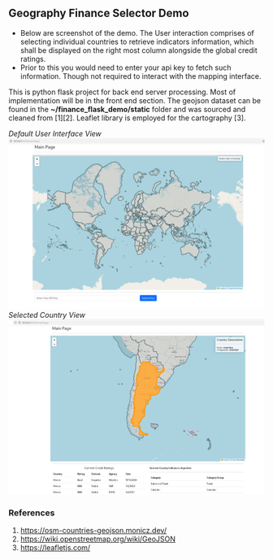 ## Geography Finance Selector Demo
- Below are screenshot of the demo. The User interaction comprises of selecting individual countries to retrieve indicators information, which shall be displayed on the right most column alongside the global credit ratings.
 - Prior to this you would need to enter your api key to fetch such information. Though not required to interact with the mapping interface.
 
 This is python flask project for back end server processing. Most of implementation will be in the front end section.
 The geojson dataset can be found in the **~/finance_flask_demo/static** folder and was sourced and cleaned from [1][2].
 Leaflet library is employed for the cartography [3]. 

*Default User Interface View*
![](https://github.com/EdwinKaburu/tradingeconomics/blob/master/edwin_k_flask_demo/Screen_Img1.png)
*Selected Country View*
![](https://github.com/EdwinKaburu/tradingeconomics/blob/master/edwin_k_flask_demo/Screen_Img2.png)
 
 ### References
1. https://osm-countries-geojson.monicz.dev/
2. https://wiki.openstreetmap.org/wiki/GeoJSON
3. https://leafletjs.com/
